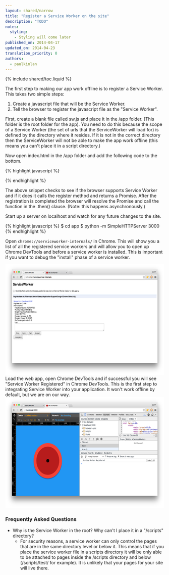 ```yaml
---
layout: shared/narrow
title: "Register a Service Worker on the site"
description: "TODO"
notes:
  styling:
    - Styling will come later
published_on: 2014-04-17
updated_on: 2014-04-23
translation_priority: 0
authors:
  - paulkinlan
---
```


{% include shared/toc.liquid %}

The first step to making our app work offline is to register a Service Worker.  
This takes two simple steps:

1. Create a javascript file that will be the Service Worker.
1. Tell the browser to register the javascript file as the "Service Worker".

First, create a blank file called sw.js and place it in the /app folder. (This 
folder is the root folder for the app).  You need to do this because the scope 
of a Service Worker (the set of urls that the ServiceWorker will load for) is 
defined by the directory where it resides. If it is not in the correct directory 
then the ServiceWorker will not be able to make the app work offline (this means 
you can't place it in a script directory.)

Now open index.html in the /app folder and add the following code to the bottom.

{% highlight javascript %}
<script>
if('serviceWorker' in navigator) {
  navigator.serviceWorker
           .register('/sw.js')
           .then(function() { console.log("Service Worker Registered"); });
}
</script>
{% endhighlight %}

The above snippet checks to see if the browser supports Service Worker and if it 
does it calls the register method and returns a Promise.  After the registration 
is completed the browser will resolve the Promise and call the function in the 
.then() clause. (Note: this happens asynchronously.)

Start up a server on localhost and watch for any future changes to the site.

{% highlight javascript %}
$ cd app
$ python -m SimpleHTTPServer 3000
{% endhighlight %}

Open `chrome://serviceworker-internals/` in Chrome. This will show you a list of 
all the registered service workers and will allow you to open up Chrome DevTools 
and before a service worker is installed.  This is important if you want to 
debug the "install" phase of a service worker.

<img src="images/image02.png" width="624" height="350" />  
Load the web app, open Chrome DevTools and if successful you will see "Service 
Worker Registered" in Chrome DevTools.  This is the first step to integrating 
Service Worker into your application.  It won't work offline by default, but we 
are on our way.

<img src="images/image03.png" width="624" height="350" />
  
  ### Frequently Asked Questions

* Why is the Service Worker in the root?  Why can't I place it in a "/scripts" 
  directory?
    * For security reasons, a service worker can only control the pages that are 
      in the same directory level or below it.  This means that if you place the 
      service worker file in a scripts directory it will be only able to be 
      attached to pages inside the /scripts directory and below (/scripts/test/ 
      for example).  It is unlikely that your pages for your site will live 
      there.


